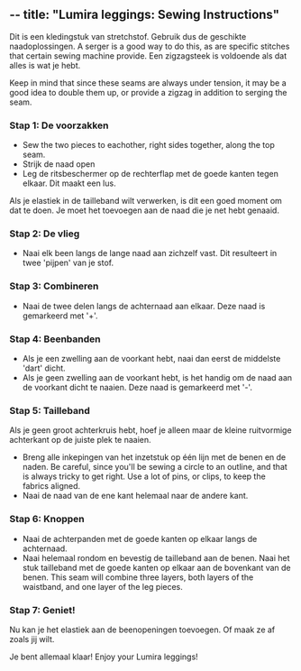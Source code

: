 \--
title: "Lumira leggings: Sewing Instructions"
---------------------------------------------

<Note>

Dit is een kledingstuk van stretchstof. Gebruik dus de geschikte naadoplossingen. A serger is a good way to do this, as
are specific stitches that certain sewing machine provide. Een zigzagsteek is voldoende als dat alles is wat je hebt.

Keep in mind that since these seams are always under tension, it may be a good idea to double them up, or
provide a zigzag in addition to serging the seam.

</Note>

### Stap 1: De voorzakken

- Sew the two pieces to eachother, right sides together, along the top seam.
- Strijk de naad open
- Leg de ritsbeschermer op de rechterflap met de goede kanten tegen elkaar. Dit maakt een lus.

<Note>
Als je elastiek in de tailleband wilt verwerken, is dit een goed moment om dat te doen. Je moet
het toevoegen aan de naad die je net hebt genaaid.
</Note>

### Stap 2: De vlieg

- Naai elk been langs de lange naad aan zichzelf vast. Dit resulteert in twee 'pijpen' van je stof.

### Stap 3: Combineren

- Naai de twee delen langs de achternaad aan elkaar. Deze naad is gemarkeerd met '+'.

### Stap 4: Beenbanden

- Als je een zwelling aan de voorkant hebt, naai dan eerst de middelste 'dart' dicht.
- Als je geen zwelling aan de voorkant hebt, is het handig om de naad aan de voorkant dicht te naaien. Deze naad is gemarkeerd met '-'.

### Stap 5: Tailleband

<Note>
Als je geen groot achterkruis hebt, hoef je alleen maar de kleine ruitvormige achterkant
op de juiste plek te naaien.
</Note>

- Breng alle inkepingen van het inzetstuk op één lijn met de benen en de naden. Be careful, since you'll be sewing a circle
  to an outline, and that is always tricky to get right. Use a lot of pins, or clips, to keep the fabrics
  aligned.
- Naai de naad van de ene kant helemaal naar de andere kant.

### Stap 6: Knoppen

- Naai de achterpanden met de goede kanten op elkaar langs de achternaad.
- Naai helemaal rondom en bevestig de tailleband aan de benen. Naai het stuk tailleband met de goede kanten op elkaar aan de bovenkant van de benen. This seam will combine three layers, both layers of the waistband, and one layer of the leg
  pieces.

### Stap 7: Geniet!

Nu kan je het elastiek aan de beenopeningen toevoegen. Of maak ze af zoals jij wilt.

Je bent allemaal klaar! Enjoy your Lumira leggings!

